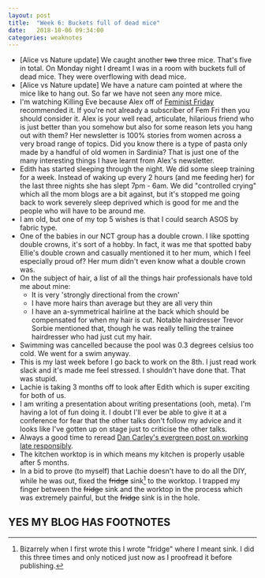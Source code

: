 ```yaml
---
layout: post
title:  "Week 6: Buckets full of dead mice"
date:   2018-10-06 09:34:00
categories: weaknotes
---
```

* [Alice vs Nature update] We caught another ~~two~~ three mice. That's five in total. On Monday night I dreamt I was in a room with buckets full of dead mice. They were overflowing with dead mice.
* [Alice vs Nature update] We have a nature cam pointed at where the mice like to hang out. So far we have not seen any more mice.
* I'm watching Killing Eve because Alex off of [Feminist Friday](https://tinyletter.com/feministfriday) recommended it. If you're not already a subscriber of Fem Fri then you should consider it. Alex is your well read, articulate, hilarious friend who is just better than you somehow but also for some reason lets you hang out with them? Her newsletter is 100% stories from women across a very broad range of topics. Did you know there is a type of pasta only made by a handful of old women in Sardinia? That is just one of the many interesting things I have learnt from Alex's newsletter.
* Edith has started sleeping through the night. We did some sleep training for a week. Instead of waking up every 2 hours (and me feeding her) for the last three nights she has slept 7pm - 6am. We did "controlled crying" which all the mom blogs are a bit against, but it's stopped me going back to work severely sleep deprived which is good for me and the people who will have to be around me.
* I am old, but one of my top 5 wishes is that I could search ASOS by fabric type.
* One of the babies in our NCT group has a double crown. I like spotting double crowns, it's sort of a hobby. In fact, it was me that spotted baby Ellie's double crown and casually mentioned it to her mum, which I feel especially proud of? Her mum didn't even know what a double crown was.
* On the subject of hair, a list of all the things hair professionals have told me about mine:
  * It is very 'strongly directional from the crown'
  * I have more hairs than average but they are all very thin
  * I have an a-symmetrical hairline at the back which should be compensated for when my hair is cut. Notable hairdresser Trevor Sorbie mentioned that, though he was really telling the trainee hairdresser who had just cut my hair.
* Swimming was cancelled because the pool was 0.3 degrees celsius too cold. We went for a swim anyway.
* This is my last week before I go back to work on the 8th. I just read work slack and it's made me feel stressed. I shouldn't have done that. That was stupid.
* Lachie is taking 3 months off to look after Edith which is super exciting for both of us.
* I am writing a presentation about writing presentations (ooh, meta). I'm having a lot of fun doing it. I doubt I'll ever be able to give it at a conference for fear that the other talks don't follow my advice and it looks like I've gotten up on stage just to criticise the other talks.
* Always a good time to reread [Dan Carley's evergreen post on working late responsibly](https://dan.carley.co/blog/2014/05/21/working-late-responsibly/).
* The kitchen worktop is in which means my kitchen is properly usable after 5 months.
* In a bid to prove (to myself) that Lachie doesn't have to do all the DIY, while he was out, fixed the ~~fridge~~ sink[^1] to the worktop. I trapped my finger between the ~~fridge~~ sink and the worktop in the process which was extremely painful, but the ~~fridge~~ sink is in the hole.

## YES MY BLOG HAS FOOTNOTES
[^1]: Bizarrely when I first wrote this I wrote "fridge" where I meant sink. I did this three times and only noticed just now as I proofread it before publishing.
